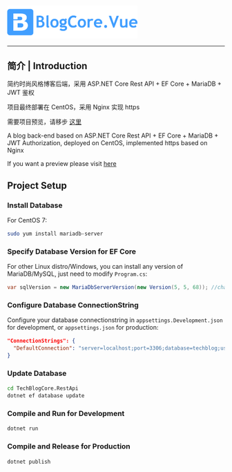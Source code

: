 <img src="https://github.com/LuckyStar04/TechBlogCore.Vue/blob/master/src/assets/logo.png" height="60%" width="60%"/>

----

## 简介 | Introduction

简约时尚风格博客后端，采用 ASP.NET Core Rest API + EF Core + MariaDB + JWT 鉴权

项目最终部署在 CentOS，采用 Nginx 实现 https

需要项目预览，请移步 [这里](https://lhyy2022.xyz/)

A blog back-end based on ASP.NET Core Rest API + EF Core + MariaDB + JWT Authorization, deployed on CentOS, implemented https based on Nginx

If you want a preview please visit [here](https://lhyy2022.xyz/)

## Project Setup

### Install Database

For CentOS 7:

```sh
sudo yum install mariadb-server
```

### Specify Database Version for EF Core

For other Linux distro/Windows, you can install any version of MariaDB/MySQL, just need to modify `Program.cs`:

```cs
var sqlVersion = new MariaDbServerVersion(new Version(5, 5, 68)); //change this to your database version
```

### Configure Database ConnectionString

Configure your database connectionstring in `appsettings.Development.json` for development, or `appsettings.json` for production:

```json
"ConnectionStrings": {
  "DefaultConnection": "server=localhost;port=3306;database=techblog;user=root;password=pswd"
}
```

### Update Database

```sh
cd TechBlogCore.RestApi
dotnet ef database update
```

### Compile and Run for Development

```sh
dotnet run
```

### Compile and Release for Production

```sh
dotnet publish
```
